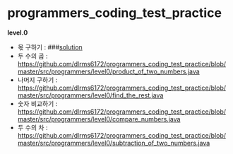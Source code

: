 # programmers_coding_test_practice
**level.0**
- 몫 구하기 : ###[solution](https://github.com/dlrms6172/programmers_coding_test_practice/blob/master/src/programmers/level0/find_a_share.java)
- 두 수의 곱 : https://github.com/dlrms6172/programmers_coding_test_practice/blob/master/src/programmers/level0/product_of_two_numbers.java
- 나머지 구하기 : https://github.com/dlrms6172/programmers_coding_test_practice/blob/master/src/programmers/level0/find_the_rest.java
- 숫자 비교하기 : https://github.com/dlrms6172/programmers_coding_test_practice/blob/master/src/programmers/level0/compare_numbers.java
- 두 수의 차 : https://github.com/dlrms6172/programmers_coding_test_practice/blob/master/src/programmers/level0/subtraction_of_two_numbers.java
